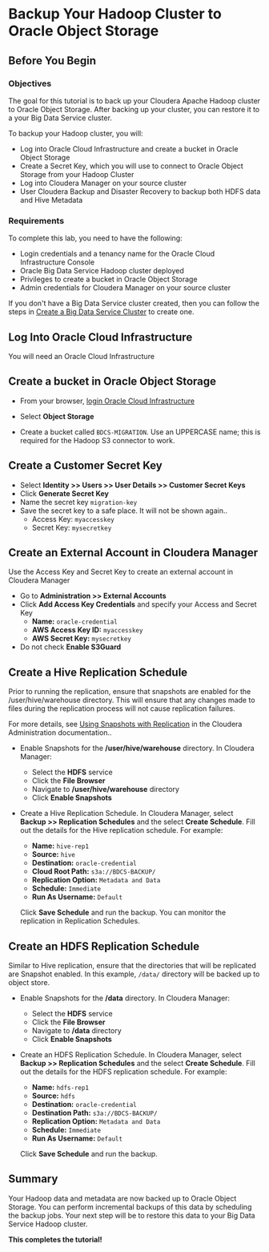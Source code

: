 # Backup Your Hadoop Cluster to Oracle Object Storage

## Before You Begin

### Objectives
The goal for this tutorial is to back up your Cloudera Apache Hadoop cluster to Oracle Object Storage.  After backing up your cluster, you can restore it to a your Big Data Service cluster.

To backup your Hadoop cluster, you will:
* Log into Oracle Cloud Infrastructure and create a bucket in Oracle Object Storage
* Create a Secret Key, which you will use to connect to Oracle Object Storage from your Hadoop Cluster
* Log into Cloudera Manager on your source cluster
* User Cloudera Backup and Disaster Recovery to backup both HDFS data and Hive Metadata

### Requirements

To complete this lab, you need to have the following:

* Login credentials and a tenancy name for the Oracle Cloud Infrastructure Console
* Oracle Big Data Service Hadoop cluster deployed 
* Privileges to create a bucket in Oracle Object Storage
* Admin credentials for Cloudera Manager on your source cluster

If you don't have a Big Data Service cluster created, then you can follow the steps in [Create a Big Data Service Cluster](lab-createcluster/create-cluster.md) to create one.


## Log Into Oracle Cloud Infrastructure
You will need an Oracle Cloud Infrastructure 
## Create a bucket in Oracle Object Storage

* From your browser, [login Oracle Cloud Infrastructure](http://localhost:8090/#/)

* Select **Object Storage**

* Create a bucket called `BDCS-MIGRATION`.  Use an UPPERCASE name; this is required for the Hadoop S3 connector to work.

## Create a Customer Secret Key

* Select **Identity >> Users >> User Details >> Customer Secret Keys**
* Click **Generate Secret Key**
* Name the secret key `migration-key`
* Save the secret key to a safe place.  It will not be shown again..
    * Access Key: `myaccesskey`
    * Secret Key: `mysecretkey`


## Create an External Account in Cloudera Manager
Use the Access Key and Secret Key to create an external account in Cloudera Manager
* Go to **Administration >> External Accounts**
* Click **Add Access Key Credentials** and specify your Access and Secret Key
  * **Name:**  `oracle-credential`
  * **AWS Access Key ID:** `myaccesskey`
  * **AWS Secret Key:** `mysecretkey`
* Do not check **Enable S3Guard** 

## Create a Hive Replication Schedule
Prior to running the replication, ensure that snapshots are enabled for the /user/hive/warehouse directory.  This will ensure that any changes made to files during the replication process will not cause replication failures.

For more details, see [Using Snapshots with Replication](https://docs.cloudera.com/documentation/enterprise/5-15-x/topics/cm_bdr_snap_repl.html) in the Cloudera Administration documentation..

* Enable Snapshots for the **/user/hive/warehouse** directory.  In Cloudera Manager:
  * Select the **HDFS** service
  * Click the **File Browser**
  * Navigate to **/user/hive/warehouse** directory
  * Click **Enable Snapshots**

* Create a Hive Replication Schedule.  In Cloudera Manager, select **Backup >> Replication Schedules** and the select **Create Schedule**.  Fill out the details for the Hive replication schedule.  For example:

  * **Name:**  `hive-rep1`
  * **Source:** `hive`
  * **Destination:** `oracle-credential`
  * **Cloud Root Path:**  `s3a://BDCS-BACKUP/`
  * **Replication Option:**  `Metadata and Data`
  * **Schedule:** `Immediate`
  * **Run As Username:** `Default`
  
  Click **Save Schedule** and run the backup.  You can monitor the replication in Replication Schedules.

## Create an HDFS Replication Schedule
Similar to Hive replication, ensure that the directories that will be replicated are Snapshot enabled.  In this example, `/data/` directory will be backed up to object store.
* Enable Snapshots for the **/data** directory.  In Cloudera Manager:
  * Select the **HDFS** service
  * Click the **File Browser**
  * Navigate to **/data** directory
  * Click **Enable Snapshots**

* Create an HDFS Replication Schedule.  In Cloudera Manager, select **Backup >> Replication Schedules** and the select **Create Schedule**.  Fill out the details for the HDFS replication schedule.  For example:

  * **Name:**  `hdfs-rep1`
  * **Source:** `hdfs`
  * **Destination:** `oracle-credential`
  * **Destination Path:**  `s3a://BDCS-BACKUP/`
  * **Replication Option:**  `Metadata and Data`
  * **Schedule:** `Immediate`
  * **Run As Username:** `Default`
  
  Click **Save Schedule** and run the backup.
  

## Summary
Your Hadoop data and metadata are now backed up to Oracle Object Storage.  You can perform incremental backups of this data by scheduling the backup jobs.  Your next step will be to restore this data to your Big Data Service Hadoop cluster.

**This completes the tutorial!**
